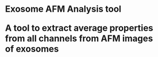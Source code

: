 <h1>Exosome AFM Analysis tool

A tool to extract average properties from all channels from AFM images of exosomes
